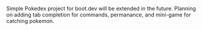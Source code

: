 Simple Pokedex project for boot.dev will be extended in the future. Planning on adding tab completion for commands, permanance, and mini-game for catching pokemon.
